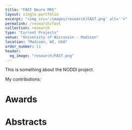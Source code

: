 ```yaml
---
title: "FAST Neuro MRI"
layout: single-portfolio
excerpt: "<img src='/images/research/FAST.png' alt=''>"
permalink: /research/fast
collection: research
type: "Current Projects"
venue: "University of Wisconsin - Madison"
location: "Madison, WI, USA"
order_number: 11
header: 
  og_image: "research/FAST.png"
---
```


This is something about the NODDI project.

My contributions: 

Awards
======

Abstracts
======
